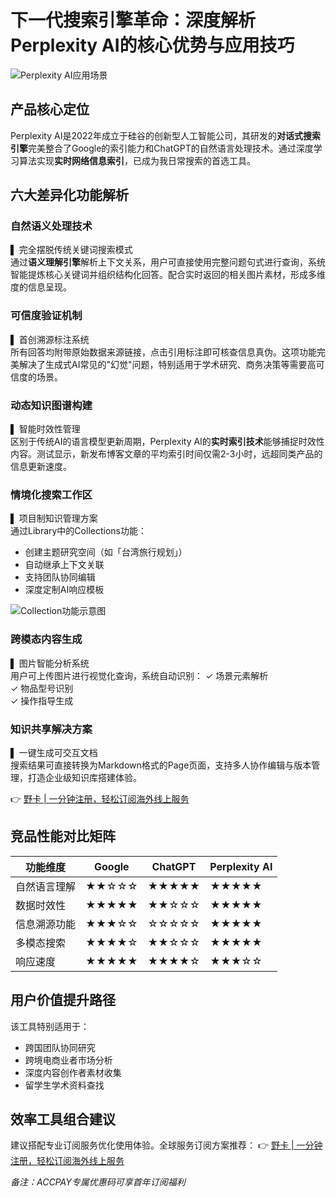# 下一代搜索引擎革命：深度解析Perplexity AI的核心优势与应用技巧

![Perplexity AI应用场景](https://bbtdd.com/wp-content/uploads/img/52586546.webp)

## 产品核心定位
Perplexity AI是2022年成立于硅谷的创新型人工智能公司，其研发的**对话式搜索引擎**完美整合了Google的索引能力和ChatGPT的自然语言处理技术。通过深度学习算法实现**实时网络信息索引**，已成为我日常搜索的首选工具。

## 六大差异化功能解析

### 自然语义处理技术
▌ 完全摆脱传统关键词搜索模式  
通过**语义理解引擎**解析上下文关系，用户可直接使用完整问题句式进行查询，系统智能提炼核心关键词并组织结构化回答。配合实时返回的相关图片素材，形成多维度的信息呈现。

### 可信度验证机制
▌ 首创溯源标注系统  
所有回答均附带原始数据来源链接，点击引用标注即可核查信息真伪。这项功能完美解决了生成式AI常见的"幻觉"问题，特别适用于学术研究、商务决策等需要高可信度的场景。

### 动态知识图谱构建
▌ 智能时效性管理  
区别于传统AI的语言模型更新周期，Perplexity AI的**实时索引技术**能够捕捉时效性内容。测试显示，新发布博客文章的平均索引时间仅需2-3小时，远超同类产品的信息更新速度。

### 情境化搜索工作区
▌ 项目制知识管理方案  
通过Library中的Collections功能：
- 创建主题研究空间（如「台湾旅行规划」）
- 自动继承上下文关联
- 支持团队协同编辑
- 深度定制AI响应模板

![Collection功能示意图](https://bbtdd.com/wp-content/uploads/img/385618279772740.webp)

### 跨模态内容生成
▌ 图片智能分析系统  
用户可上传图片进行视觉化查询，系统自动识别：
✓ 场景元素解析  
✓ 物品型号识别  
✓ 操作指导生成  

### 知识共享解决方案
▌ 一键生成可交互文档  
搜索结果可直接转换为Markdown格式的Page页面，支持多人协作编辑与版本管理，打造企业级知识库搭建体验。

👉 [野卡 | 一分钟注册，轻松订阅海外线上服务](https://bbtdd.com/yeka)

## 竞品性能对比矩阵

| 功能维度         | Google     | ChatGPT  | Perplexity AI |
|------------------|------------|----------|---------------|
| 自然语言理解     | ★★☆☆☆     | ★★★★★   | ★★★★★         |
| 数据时效性       | ★★★★★     | ★★☆☆☆   | ★★★★★         |
| 信息溯源功能     | ★★★☆☆     | ☆☆☆☆☆   | ★★★★★         |
| 多模态搜索       | ★★★★☆     | ★★☆☆☆   | ★★★★★         |
| 响应速度         | ★★★★★     | ★★★★☆   | ★★★☆☆         |

## 用户价值提升路径
该工具特别适用于：
- 跨国团队协同研究  
- 跨境电商业者市场分析  
- 深度内容创作者素材收集  
- 留学生学术资料查找  

## 效率工具组合建议
建议搭配专业订阅服务优化使用体验。全球服务订阅方案推荐：
👉 [野卡 | 一分钟注册，轻松订阅海外线上服务](https://bbtdd.com/yeka)

*备注：ACCPAY专属优惠码可享首年订阅福利*